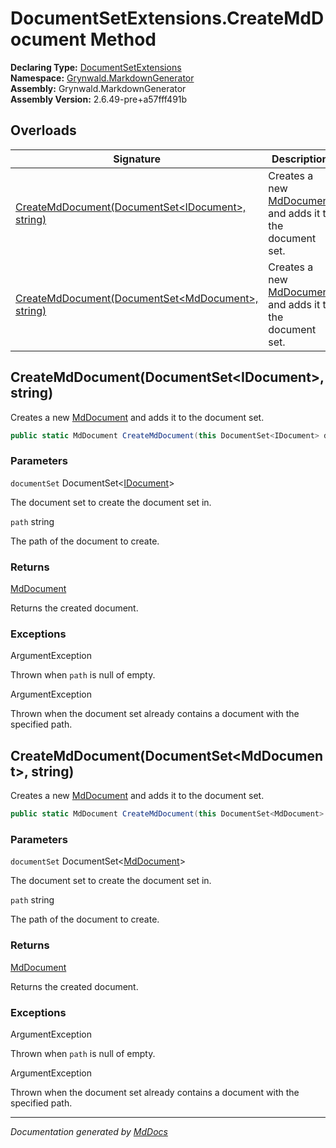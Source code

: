 ﻿<!--  
  <auto-generated>   
    The contents of this file were generated by a tool.  
    Changes to this file may be list if the file is regenerated  
  </auto-generated>   
-->

# DocumentSetExtensions.CreateMdDocument Method

**Declaring Type:** [DocumentSetExtensions](../index.md)  
**Namespace:** [Grynwald.MarkdownGenerator](../../index.md)  
**Assembly:** Grynwald.MarkdownGenerator  
**Assembly Version:** 2.6.49\-pre+a57fff491b

## Overloads

| Signature                                                                                            | Description                                                                            |
| ---------------------------------------------------------------------------------------------------- | -------------------------------------------------------------------------------------- |
| [CreateMdDocument(DocumentSet\<IDocument\>, string)](#createmddocumentdocumentsetidocument-string)   | Creates a new [MdDocument](../../MdDocument/index.md) and adds it to the document set. |
| [CreateMdDocument(DocumentSet\<MdDocument\>, string)](#createmddocumentdocumentsetmddocument-string) | Creates a new [MdDocument](../../MdDocument/index.md) and adds it to the document set. |

## CreateMdDocument(DocumentSet\<IDocument\>, string)

Creates a new [MdDocument](../../MdDocument/index.md) and adds it to the document set.

```csharp
public static MdDocument CreateMdDocument(this DocumentSet<IDocument> documentSet, string path);
```

### Parameters

`documentSet`  DocumentSet\<[IDocument](../../IDocument/index.md)\>

The document set to create the document set in.

`path`  string

The path of the document to create.

### Returns

[MdDocument](../../MdDocument/index.md)

Returns the created document.

### Exceptions

ArgumentException

Thrown when `path` is null of empty.

ArgumentException

Thrown when the document set already contains a document with the specified path.

## CreateMdDocument(DocumentSet\<MdDocument\>, string)

Creates a new [MdDocument](../../MdDocument/index.md) and adds it to the document set.

```csharp
public static MdDocument CreateMdDocument(this DocumentSet<MdDocument> documentSet, string path);
```

### Parameters

`documentSet`  DocumentSet\<[MdDocument](../../MdDocument/index.md)\>

The document set to create the document set in.

`path`  string

The path of the document to create.

### Returns

[MdDocument](../../MdDocument/index.md)

Returns the created document.

### Exceptions

ArgumentException

Thrown when `path` is null of empty.

ArgumentException

Thrown when the document set already contains a document with the specified path.

___

*Documentation generated by [MdDocs](https://github.com/ap0llo/mddocs)*
